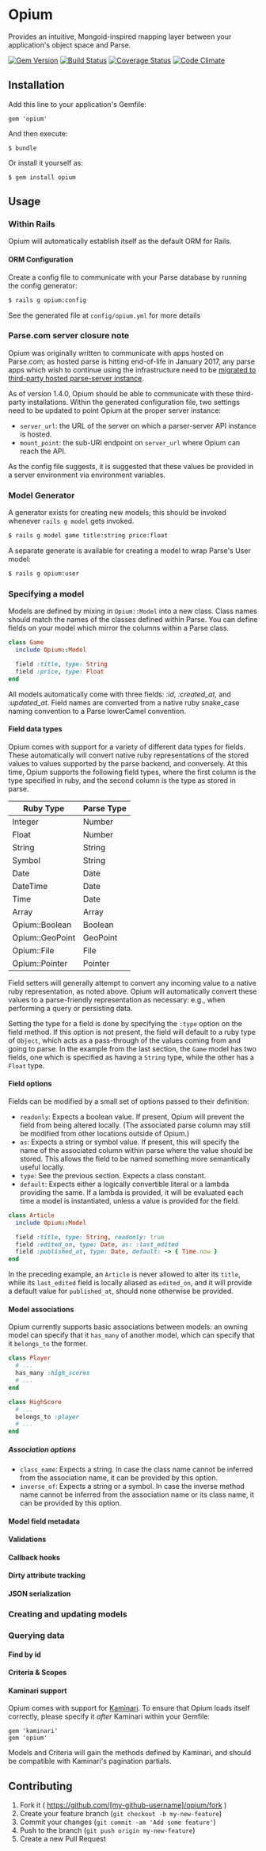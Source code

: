 # Opium

Provides an intuitive, Mongoid-inspired mapping layer between your application's object space and Parse.

[![Gem Version](https://badge.fury.io/rb/opium.svg)](http://badge.fury.io/rb/opium)
[![Build Status](https://travis-ci.org/joshuabowers/opium.svg?branch=master)](https://travis-ci.org/joshuabowers/opium)
[![Coverage Status](https://img.shields.io/coveralls/joshuabowers/opium.svg)](https://coveralls.io/r/joshuabowers/opium)
[![Code Climate](https://codeclimate.com/github/joshuabowers/opium/badges/gpa.svg)](https://codeclimate.com/github/joshuabowers/opium)

## Installation

Add this line to your application's Gemfile:

    gem 'opium'

And then execute:

    $ bundle

Or install it yourself as:

    $ gem install opium

## Usage

### Within Rails

Opium will automatically establish itself as the default ORM for Rails.

#### ORM Configuration

Create a config file to communicate with your Parse database by running the config generator:

```bash
$ rails g opium:config
```

See the generated file at `config/opium.yml` for more details

### Parse.com server closure note

Opium was originally written to communicate with apps hosted on Parse.com; as hosted parse is hitting end-of-life in January 2017, any parse apps which wish to continue using the infrastructure need to be [migrated to third-party hosted parse-server instance](https://www.parse.com/migration).

As of version 1.4.0, Opium should be able to communicate with these third-party installations. Within the generated configuration file, two settings need to be updated to point Opium at the proper server instance:

- `server_url`: the URL of the server on which a parser-server API instance is hosted.
- `mount_point`: the sub-URI endpoint on `server_url` where Opium can reach the API.

As the config file suggests, it is suggested that these values be provided in a server environment via environment variables.

### Model Generator

A generator exists for creating new models; this should be invoked whenever `rails g model` gets invoked.

```bash
$ rails g model game title:string price:float
```

A separate generate is available for creating a model to wrap Parse's User model:

```bash
$ rails g opium:user
```

### Specifying a model

Models are defined by mixing in `Opium::Model` into a new class. Class names should match the names of the
classes defined within Parse. You can define fields on your model which mirror the columns within a Parse
class.

```ruby
class Game
  include Opium::Model

  field :title, type: String
  field :price, type: Float
end
```

All models automatically come with three fields: *:id*, *:created_at*, and *:updated_at*. Field names are
converted from a native ruby snake_case naming convention to a Parse lowerCamel convention.

#### Field data types

Opium comes with support for a variety of different data types for fields. These automatically will convert native ruby representations of the stored values to values supported by the parse backend, and conversely. At this time, Opium supports the following field types, where the first column is the type specified in ruby, and the second column is the type as stored in parse.

| Ruby Type       | Parse Type |
|-----------------|------------|
| Integer         | Number     |
| Float           | Number     |
| String          | String     |
| Symbol          | String     |
| Date            | Date       |
| DateTime        | Date       |
| Time            | Date       |
| Array           | Array      |
| Opium::Boolean  | Boolean    |
| Opium::GeoPoint | GeoPoint   |
| Opium::File     | File       |
| Opium::Pointer  | Pointer    |

Field setters will generally attempt to convert any incoming value to a native ruby representation, as noted above. Opium will automatically convert these values to a parse-friendly representation as necessary: e.g., when performing a query or persisting data.

Setting the type for a field is done by specifying the `:type` option on the field method. If this option is not present, the field will default to a ruby type of `Object`, which acts as a pass-through of the values coming from and going to parse. In the example from the last section, the `Game` model has two fields, one which is specified as having a `String` type, while the other has a `Float` type.

#### Field options

Fields can be modified by a small set of options passed to their definition:

- `readonly`: Expects a boolean value. If present, Opium will prevent the field from being altered locally. (The associated parse column may still be modified from other locations outside of Opium.)
- `as`: Expects a string or symbol value. If present, this will specify the name of the associated column within parse where the value should be stored. This allows the field to be named something more semantically useful locally.
- `type`: See the previous section. Expects a class constant.
- `default`: Expects either a logically convertible literal or a lambda providing the same. If a lambda is provided, it will be evaluated each time a model is instantiated, unless a value is provided for the field.

```ruby
class Article
  include Opium::Model

  field :title, type: String, readonly: true
  field :edited_on, type: Date, as: :last_edited
  field :published_at, type: Date, default: -> { Time.now }
end
```

In the preceding example, an `Article` is never allowed to alter its `title`, while its `last_edited` field is locally aliased as `edited_on`, and it will provide a default value for `published_at`, should none otherwise be provided.

#### Model associations

Opium currently supports basic associations between models: an owning model can specify that it `has_many` of another model, which can specify that it `belongs_to` the former.

```ruby
class Player
  # ...
  has_many :high_scores
  # ...
end

class HighScore
  # ...
  belongs_to :player
  # ...
end
```

##### Association options

- `class_name`: Expects a string. In case the class name cannot be inferred from the association name, it can be provided by this option.
- `inverse_of`: Expects a string or a symbol. In case the inverse method name cannot be inferred from the association name or its class name, it can be provided by this option.

#### Model field metadata

#### Validations

#### Callback hooks

#### Dirty attribute tracking

#### JSON serialization

### Creating and updating models

### Querying data

#### Find by id

#### Criteria & Scopes

#### Kaminari support

Opium comes with support for [Kaminari](https://rubygems.org/gems/kaminari). To ensure that Opium loads itself correctly, please specify it _after_ Kaminari within your Gemfile:

```Gemfile
gem 'kaminari'
gem 'opium'
```

Models and Criteria will gain the methods defined by Kaminari, and should be compatible with Kaminari's pagination partials.

## Contributing

1. Fork it ( https://github.com/[my-github-username]/opium/fork )
2. Create your feature branch (`git checkout -b my-new-feature`)
3. Commit your changes (`git commit -am 'Add some feature'`)
4. Push to the branch (`git push origin my-new-feature`)
5. Create a new Pull Request
